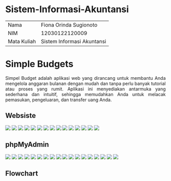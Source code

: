 # Sistem-Informasi-Akuntansi

<table align="center">
  <tr>
    <td>Nama</td>
    <td>Fiona Orinda Sugionoto</td>
  </tr>
  <tr>
    <td>NIM</td>
    <td>12030122120009</td>
  </tr>
  <tr>
    <td>Mata Kuliah</td>
    <td>Sistem Informasi Akuntansi</td>
  </tr>
</table>

<h1>Simple Budgets</h1>
<p align="justify">Simpel Budget adalah aplikasi web yang dirancang untuk membantu Anda mengelola anggaran bulanan dengan mudah dan tanpa perlu banyak tutorial atau proses yang rumit. Aplikasi ini menyediakan antarmuka yang sederhana dan intuitif, sehingga memudahkan Anda untuk melacak pemasukan, pengeluaran, dan transfer uang Anda.</p>

<h2>Websiste</h2>

<img src="pic/simple budgets.png">
<img src="pic/fitur.png">
<img src="pic/sign up.png">
<img src="pic/sign in.png">
<img src="pic/admin.png">
<img src="pic/home.png">
<img src="pic/input.png">
<img src="pic/anggaran.png">
<img src="pic/profil.png">
<img src="pic/akun.png">
<img src="pic/bahasa.png">
<img src="pic/tujuan.png">
<img src="pic/debt.png">
<img src="pic/user 1.png">
<img src="pic/user 2.png">


<h2>phpMyAdmin</h2>

<img src="pic/structure.jpg">
<img src="pic/designer.jpg">
<img src="pic/accounts.jpg">
<img src="pic/budgets.jpg">
<img src="pic/debts.jpg">
<img src="pic/debt payments.jpg">
<img src="pic/failed jobs.jpg">
<img src="pic/filters.jpg">
<img src="pic/goals.jpg">
<img src="pic/goal details.jpg">
<img src="pic/migrations.jpg">
<img src="pic/months.jpg">
<img src="pic/password resets.jpg">
<img src="pic/personal access tokens.jpg">
<img src="pic/profiles.jpg">
<img src="pic/shortcuts.jpg">
<img src="pic/transactions.jpg">
<img src="pic/users.jpg">

  
  
<h2>Flowchart</h2>
